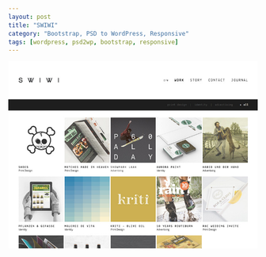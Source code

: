 ```yaml
---
layout: post
title: "SWIWI"
category: "Bootstrap, PSD to WordPress, Responsive"
tags: [wordpress, psd2wp, bootstrap, responsive]
---
```

<a class="thumbnail" href="http://www.swiwi.me/" target="_blank">
  <img src="/screenshots/swiwi.jpg" alt="{{ post.title }}">
</a>
